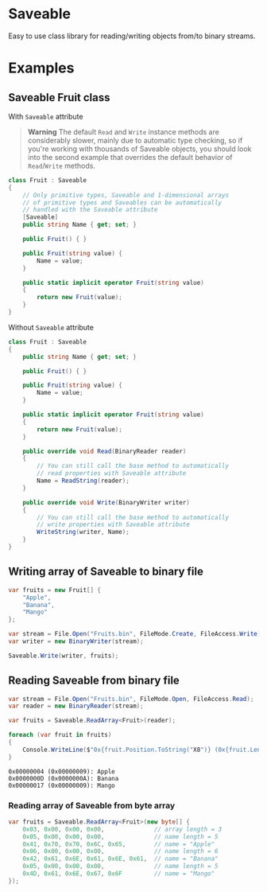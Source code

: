 # Saveable

Easy to use class library for reading/writing objects from/to binary streams.

# Examples

## Saveable Fruit class

With `Saveable` attribute

> **Warning**
> The default `Read` and `Write` instance methods are considerably slower, mainly due to automatic type checking, so if you're working with thousands of Saveable objects, you should look into the second example that overrides the default behavior of `Read`/`Write` methods.

```cs
class Fruit : Saveable
{
    // Only primitive types, Saveable and 1-dimensional arrays
    // of primitive types and Saveables can be automatically
    // handled with the Saveable attribute
    [Saveable]
    public string Name { get; set; }

    public Fruit() { }

    public Fruit(string value) {
        Name = value;
    }

    public static implicit operator Fruit(string value)
    {
        return new Fruit(value);
    }
}
```

Without `Saveable` attribute

```cs
class Fruit : Saveable
{
    public string Name { get; set; }

    public Fruit() { }

    public Fruit(string value) {
        Name = value;
    }

    public static implicit operator Fruit(string value)
    {
        return new Fruit(value);
    }

    public override void Read(BinaryReader reader)
    {
        // You can still call the base method to automatically 
        // read properties with Saveable attribute
        Name = ReadString(reader);
    }

    public override void Write(BinaryWriter writer)
    {
        // You can still call the base method to automatically 
        // write properties with Saveable attribute
        WriteString(writer, Name);
    }
}
```

## Writing array of Saveable to binary file

```cs
var fruits = new Fruit[] {
    "Apple",
    "Banana",
    "Mango"
};

var stream = File.Open("Fruits.bin", FileMode.Create, FileAccess.Write);
var writer = new BinaryWriter(stream);

Saveable.Write(writer, fruits);
```

## Reading Saveable from binary file

```cs
var stream = File.Open("Fruits.bin", FileMode.Open, FileAccess.Read);
var reader = new BinaryReader(stream);

var fruits = Saveable.ReadArray<Fruit>(reader);

foreach (var fruit in fruits)
{
    Console.WriteLine($"0x{fruit.Position.ToString("X8")} (0x{fruit.Length.ToString("X8")}): {fruit.Name}");
}
```
```
0x00000004 (0x00000009): Apple
0x0000000D (0x0000000A): Banana
0x00000017 (0x00000009): Mango
```

### Reading array of Saveable from byte array

```cs
var fruits = Saveable.ReadArray<Fruit>(new byte[] {
    0x03, 0x00, 0x00, 0x00,              // array length = 3
    0x05, 0x00, 0x00, 0x00,              // name length = 5
    0x41, 0x70, 0x70, 0x6C, 0x65,        // name = "Apple"
    0x06, 0x00, 0x00, 0x00,              // name length = 6
    0x42, 0x61, 0x6E, 0x61, 0x6E, 0x61,  // name = "Banana"
    0x05, 0x00, 0x00, 0x00,              // name length = 5
    0x4D, 0x61, 0x6E, 0x67, 0x6F         // name = "Mango"
});
```